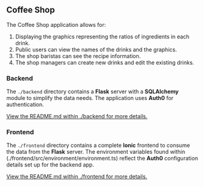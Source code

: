 ## Coffee Shop

The Coffee Shop application allows for:

1) Displaying the graphics representing the ratios of ingredients in each drink.
2) Public users can view the names of the drinks and the graphics.
3) The shop baristas can see the recipe information.
4) The shop managers can create new drinks and edit the existing drinks.

### Backend

The `./backend` directory contains a **Flask** server with a **SQLAlchemy** module to simplify the data needs. The application uses **Auth0** for authentication.

[View the README.md within ./backend for more details.](./backend/README.md)

### Frontend

The `./frontend` directory contains a complete **Ionic** frontend to consume the data from the **Flask** server. The environment variables found within (./frontend/src/environment/environment.ts) reflect the **Auth0** configuration details set up for the backend app. 

[View the README.md within ./frontend for more details.](./frontend/README.md)

